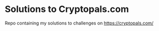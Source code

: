# Solutions to Cryptopals.com
Repo containing my solutions to challenges on https://cryptopals.com/
